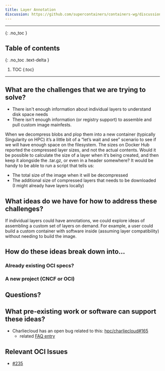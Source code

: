 ```yaml
---
title: Layer Annotation
discussion: https://github.com/supercontainers/containers-wg/discussions/7
---
```


---

{: .no_toc }

## Table of contents
{: .no_toc .text-delta }

1. TOC
{:toc}

---

## What are the challenges that we are trying to solve?

 - There isn't enough information about individual layers to understand disk space needs 
 - There isn't enough information (or registry support) to assemble and pull custom image mainfests.

When we decompress blobs and plop them into a new container (typically Singularity on HPC) it’s a little bit of a “let’s wait and see” scenario to see if we will have enough space on the filesystem. The sizes on Docker Hub reported the compressed layer sizes, and not the actual contents. Would it be possible to calculate the size of a layer when it’s being created, and then keep it alongside the .tar.gz, or even in a header somewhere? It would be handy to be able to run a script that tells us:

 - The total size of the image when it will be decompressed
 - The additional size of compressed layers that needs to be downloaded (I might already have layers locally)

## What ideas do we have for how to address these challenges?

If individual layers could have annotations, we could explore ideas of assembling a custom
set of layers on demand. For example, a user could build a custom container with software inside
(assuming layer compatibility) without needing to build the image. 


## How do these ideas break down into...

### Already existing OCI specs?


### A new project (CNCF or OCI)


## Questions?


## What pre-existing work or software can support these ideas?

 - Charliecloud has an open bug related to this: [hpc/charliecloud#165](https://github.com/hpc/charliecloud/issues/165)
   - related [FAQ entry](https://hpc.github.io/charliecloud/faq.html#ch-builder2tar-gives-incorrect-image-sizes)

## Relevant OCI Issues

 - [#235](https://github.com/opencontainers/distribution-spec/issues/235)

